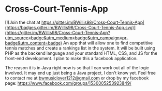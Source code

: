 # Cross-Court-Tennis-App

[![Join the chat at https://gitter.im/BWillis98/Cross-Court-Tennis-App](https://badges.gitter.im/BWillis98/Cross-Court-Tennis-App.svg)](https://gitter.im/BWillis98/Cross-Court-Tennis-App?utm_source=badge&utm_medium=badge&utm_campaign=pr-badge&utm_content=badge)
An app that will allow one to find competitive tennis matches and create a rankings list in the system. It will be built using PHP as the backend language and your standard HTML, CSS, and JS for the front-end development. I plan to make this a facebook application.

The reason it is in Java right now is so that I can work out all of the logic involved. It may end up just being a Java project, I don't know yet. Feel free to contact me at bwmusiclover1212@gmail.com or drop by my facebook page: https://www.facebook.com/groups/1530005253923849/
